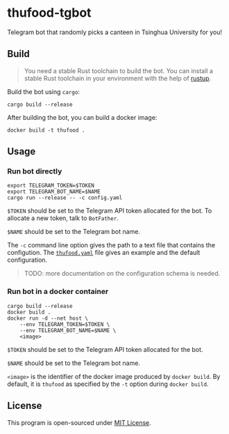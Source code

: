 # thufood-tgbot

Telegram bot that randomly picks a canteen in Tsinghua University for you!

## Build

> You need a stable Rust toolchain to build the bot. You can install a stable
> Rust toolchain in your environment with the help of
> [rustup](https://rustup.rs/).

Build the bot using `cargo`:

```shell
cargo build --release
```

After building the bot, you can build a docker image:

```shell
docker build -t thufood .
```

## Usage

### Run bot directly

```shell
export TELEGRAM_TOKEN=$TOKEN
export TELEGRAM_BOT_NAME=$NAME
cargo run --release -- -c config.yaml
```

`$TOKEN` should be set to the Telegram API token allocated for the bot. To
allocate a new token, talk to `BotFather`.

`$NAME` should be set to the Telegram bot name.

The `-c` command line option gives the path to a text file that contains the
configution. The [`thufood.yaml`](config/thufood.yaml) file gives an example and
the default configuration.

> TODO: more documentation on the configuration schema is needed.

### Run bot in a docker container

```shell
cargo build --release
docker build .
docker run -d --net host \
    --env TELEGRAM_TOKEN=$TOKEN \
    --env TELEGRAM_BOT_NAME=$NAME \
    <image>
```

`$TOKEN` should be set to the Telegram API token allocated for the bot.

`$NAME` should be set to the Telegram bot name.

`<image>` is the identifier of the docker image produced by `docker build`. By
default, it is `thufood` as specified by the `-t` option during `docker build`.

## License

This program is open-sourced under [MIT License](./LICENSE).

